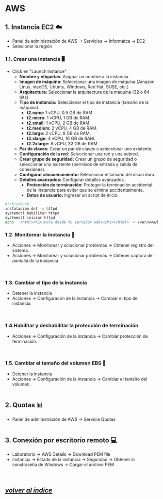 # AWS

## 1. Instancia EC2 ☁️
- Panel de administración de AWS -> Servicios -> Informátca -> EC2
- Selecionar la región

### 1.1. Crear una instancia 🖥️
- Click en "Launch Instance"
  - **Nombre y etiquetas:** Asignar un nombre a la instancia.
  - **Imagen de máquina:** Seleccionar una imagen de máquina (Amazon Linux, macOS, Ubuntu, Windows, Red Hat, SUSE, etc.)
  - **Arquitectura:** Seleccionar la arquitectura de la máquina (32 o 64 bits).
  - **Tipo de instancia:** Seleccionar el tipo de instancia (tamaño de la máquina).
    - **t2.nano:** 1 vCPU, 0.5 GB de RAM.
    - **t2.micro:** 1 vCPU, 1 GB de RAM.
    - **t2.small:** 1 vCPU, 2 GB de RAM.
    - **t2.medium:** 2 vCPU, 4 GB de RAM.
    - **t2.large:** 2 vCPU, 8 GB de RAM.
    - **t2.xlarge:** 4 vCPU, 16 GB de RAM.
    - **t2.2xlarge:** 8 vCPU, 32 GB de RAM.
  - **Par de claves:** Crear un par de claves o seleccionar uno existente.
  - **Configuración de la red:** Seleccionar una red y una subred.
  - **Crear grupo de seguridad:** Crear un grupo de seguridad o seleccionar uno existente (permisos de entrada y salida de conexiones).
  - **Configurar almacenamiento:** Seleccionar el tamaño del disco duro.
  - **Detalles avanzados:** Configurar detalles avanzados.
    - **Protección de terminación:** Proteger la terminación accidental de la instancia para evitar que se elimine accidentalmente.
    - **Datos de usuario:** Ingresar un script de inicio.
```bash
#!/bin/bash
instalación dnf -y httpd
systemctl habilitar httpd
systemctl iniciar httpd
echo  '<html><h1>¡Hola desde tu servidor web!</h1></html>' > /var/www/html/index.html
```

### 1.2. Monitorear la instancia 📡
- Acciones -> Monitorear y solucionar problemas -> Obtener registro del sistema.
- Acciones -> Monitorear y solucionar problemas -> Obtener captura de pantalla de la instancia.
<br>

### 1.3. Cambiar el tipo de la instancia
- Detener la instancia
- Acciones -> Configuracón de la instancia -> Cambiar el tipo de instancia.
<br>

### 1.4.Habilitar y deshabilitar la protección de terminación
- Acciones -> Configuración de la instancia -> Cambiar protección de terminación.
<br>

### 1.5. Cambiar el tamaño del volumen EBS 💾
- Detener la instancia
- Acciones -> Configuración de la instancia -> Cambiar el tamaño del volumen.
<br><br>

## 2. Quotas 📊
- Panel de administración de AWS -> Servicie Quotas
<br><br>

## 3. Conexión por escritorio remoto 💻
- Laboratorio -> AWS Details -> Download PEM file
- Instancia -> Estado de la instancia -> Seguridad -> Obtener la constraseña de Windows -> Cargar el archivo PEM
<br><br><br>

## *[volver al índice](../index.md)*